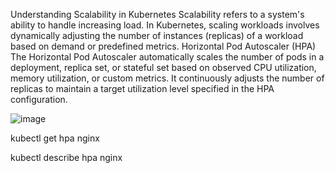 Understanding Scalability in Kubernetes
Scalability refers to a system's ability to handle increasing load. In Kubernetes, scaling workloads
involves dynamically adjusting the number of instances (replicas) of a workload based on demand or
predefined metrics.
Horizontal Pod Autoscaler (HPA)
The Horizontal Pod Autoscaler automatically scales the number of pods in a deployment, replica set, or
stateful set based on observed CPU utilization, memory utilization, or custom metrics. It continuously
adjusts the number of replicas to maintain a target utilization level specified in the HPA configuration.

![image](https://github.com/user-attachments/assets/fcd46ad6-3fdb-41e9-8c9d-bafa8300ab5a)

kubectl get hpa nginx

kubectl describe hpa nginx
